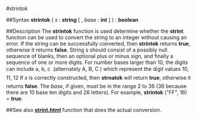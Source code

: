 
#strintok

##Syntax
**strintok** ( *s* : **string** [ , *base* : **int** ] ) : **boolean**

##Description
The **strintok** function is used determine whether the **strint** function can be used to convert the string to an integer without causing an error. If the string can be successfully converted, then **strintok** returns **true**, otherwise it returns **false**.
String *s* should consist of a possibly null sequence of blanks, then an optional plus or minus sign, and finally a sequence of one or more digits. For number bases larger than 10, the digits can include a, b, c  (alternately A, B, C ) which represent the digit values 10, 11, 12  If *s* is correctly constructed, then **strnatok** will return **true**, otherwise it returns **false**. The *base*, if given, must be in the range 2 to 36 (36 because there are 10 base ten digits and 26 letters). For example, **strintok** ("FF", 16) = **true**.

##See also
**[strint.html](strint)** function that does the actual conversion.
